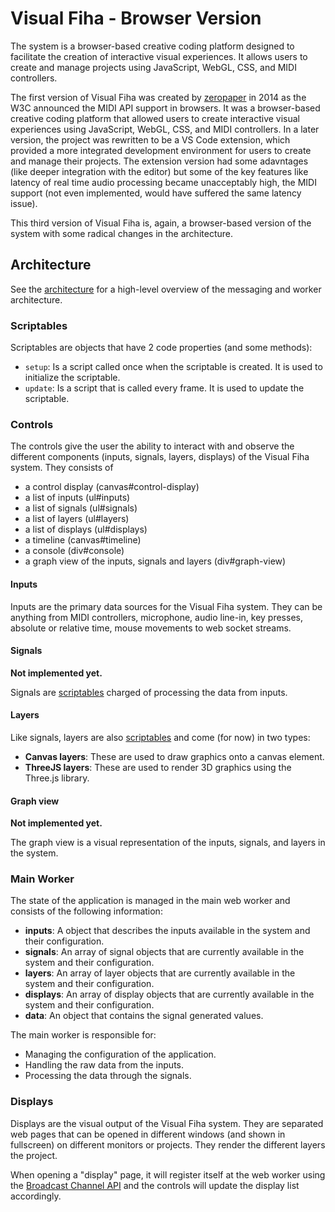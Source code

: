 # Visual Fiha - Browser Version

The system is a browser-based creative coding platform designed to facilitate the creation of interactive visual experiences.
It allows users to create and manage projects using JavaScript, WebGL, CSS, and MIDI controllers.

The first version of Visual Fiha was created by [zeropaper](https://github.com/zeropaper) in 2014 as the W3C announced the MIDI API support in browsers.
It was a browser-based creative coding platform that allowed users to create interactive visual experiences using JavaScript, WebGL, CSS, and MIDI controllers.
In a later version, the project was rewritten to be a VS Code extension, which provided a more integrated development environment for users to create and manage their projects.
The extension version had some adavntages (like deeper integration with the editor) but some of the key features like latency of real time audio processing became unacceptably high, the MIDI support (not even implemented, would have suffered the same latency issue).

This third version of Visual Fiha is, again, a browser-based version of the system with some radical changes in the architecture.

## Architecture

See the [architecture](architecture.md) for a high-level overview of the messaging and worker architecture.

### Scriptables

Scriptables are objects that have 2 code properties (and some methods):
- `setup`: Is a script called once when the scriptable is created. It is used to initialize the scriptable.
- `update`: Is a script that is called every frame. It is used to update the scriptable.

### Controls

The controls give the user the ability to interact with and observe the different components (inputs, signals, layers, displays) of the Visual Fiha system.
They consists of
- a control display (canvas#control-display)
- a list of inputs (ul#inputs)
- a list of signals (ul#signals)
- a list of layers (ul#layers)
- a list of displays (ul#displays)
- a timeline (canvas#timeline)
- a console (div#console)
- a graph view of the inputs, signals and layers (div#graph-view)

#### Inputs

Inputs are the primary data sources for the Visual Fiha system.
They can be anything from MIDI controllers, microphone, audio line-in, key presses, absolute or relative time, mouse movements to web socket streams.

#### Signals

**Not implemented yet.**

Signals are [scriptables](#scriptables) charged of processing the data from inputs.

#### Layers

Like signals, layers are also [scriptables](#scriptables) and come (for now) in two types:
- **Canvas layers**: These are used to draw graphics onto a canvas element.
- **ThreeJS layers**: These are used to render 3D graphics using the Three.js library.

#### Graph view

**Not implemented yet.**

The graph view is a visual representation of the inputs, signals, and layers in the system.

### Main Worker

The state of the application is managed in the main web worker and consists of the following information:
- **inputs**: A object that describes the inputs available in the system and their configuration.
- **signals**: An array of signal objects that are currently available in the system and their configuration.
- **layers**: An array of layer objects that are currently available in the system and their configuration.
- **displays**: An array of display objects that are currently available in the system and their configuration.
- **data**: An object that contains the signal generated values.

The main worker is responsible for:
- Managing the configuration of the application.
- Handling the raw data from the inputs.
- Processing the data through the signals.

### Displays

Displays are the visual output of the Visual Fiha system.
They are separated web pages that can be opened in different windows (and shown in fullscreen) on different monitors or projects.
They render the different layers the project.

When opening a "display" page, it will register itself at the web worker using the [Broadcast Channel API](https://developer.mozilla.org/en-US/docs/Web/API/Broadcast_Channel_API) and the controls will update the display list accordingly.